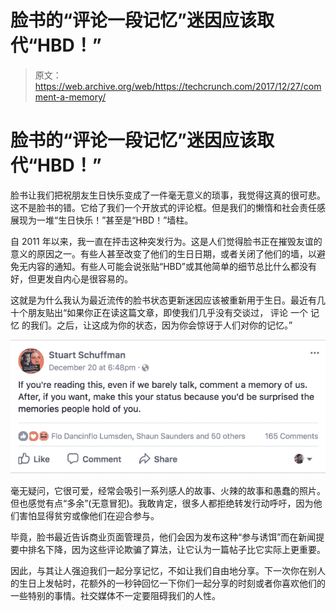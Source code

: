 # 脸书的“评论一段记忆”迷因应该取代“HBD！”

> 原文：<https://web.archive.org/web/https://techcrunch.com/2017/12/27/comment-a-memory/>

# 脸书的“评论一段记忆”迷因应该取代“HBD！”

脸书让我们把祝朋友生日快乐变成了一件毫无意义的琐事，我觉得这真的很可悲。这不是脸书的错。它给了我们一个开放式的评论框。但是我们的懒惰和社会责任感展现为一堆“生日快乐！”甚至是“HBD！”墙柱。

自 2011 年以来，我一直在抨击这种突发行为。这是人们觉得脸书正在摧毁友谊的意义的原因之一。有些人甚至改变了他们的生日日期，或者关闭了他们的墙，以避免无内容的通知。有些人可能会说张贴“HBD”或其他简单的细节总比什么都没有好，但更发自内心是很容易的。

这就是为什么我认为最近流传的脸书状态更新迷因应该被重新用于生日。最近有几十个朋友贴出“如果你正在读这篇文章，即使我们几乎没有交谈过， 评论 一个 记忆 的我们。之后，让这成为你的状态，因为你会惊讶于人们对你的记忆。”

![](img/c1dffa54bd48980938564b02c45ac170.png)

毫无疑问，它很可爱，经常会吸引一系列感人的故事、火辣的故事和愚蠢的照片。但也感觉有点“多余”(无意冒犯)。我敢肯定，很多人都拒绝转发行动呼吁，因为他们害怕显得贫穷或像他们在迎合参与。

毕竟，脸书最近告诉商业页面管理员，他们会因为发布这种“参与诱饵”而在新闻提要中排名下降，因为这些评论欺骗了算法，让它认为一篇帖子比它实际上更重要。

因此，与其让人强迫我们一起分享记忆，不如让我们自由地分享。下一次你在别人的生日上发帖时，花额外的一秒钟回忆一下你们一起分享的时刻或者你喜欢他们的一些特别的事情。社交媒体不一定要阻碍我们的人性。
